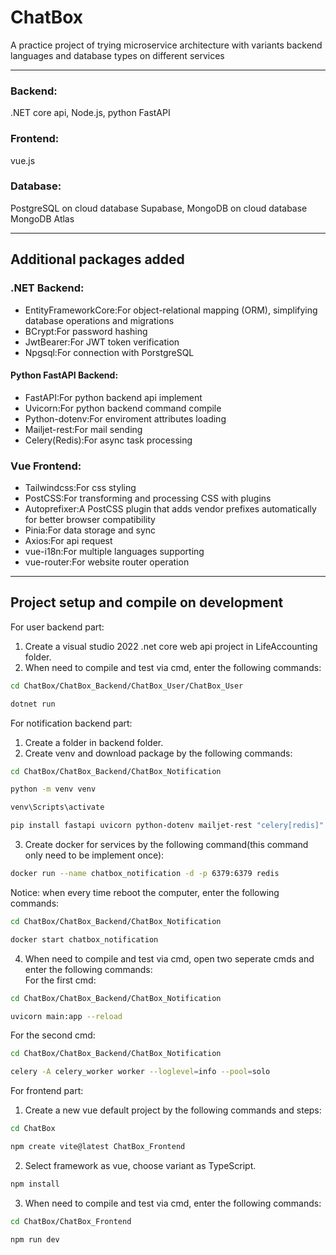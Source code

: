 # ChatBox
A practice project of trying microservice architecture with variants backend languages and database types on different services  

-----
### Backend:
.NET core api, Node.js, python FastAPI  
### Frontend:
vue.js  
### Database:
PostgreSQL on cloud database Supabase, MongoDB on cloud database MongoDB Atlas  

-----
## Additional packages added
### .NET Backend:
- EntityFrameworkCore:For object-relational mapping (ORM), simplifying database operations and migrations
- BCrypt:For password hashing
- JwtBearer:For JWT token verification
- Npgsql:For connection with PorstgreSQL
  
#### Python FastAPI Backend:
- FastAPI:For python backend api implement
- Uvicorn:For python backend command compile
- Python-dotenv:For enviroment attributes loading
- Mailjet-rest:For mail sending
- Celery(Redis):For async task processing
  
### Vue Frontend:
- Tailwindcss:For css styling
- PostCSS:For transforming and processing CSS with plugins
- Autoprefixer:A PostCSS plugin that adds vendor prefixes automatically for better browser compatibility
- Pinia:For data storage and sync
- Axios:For api request
- vue-i18n:For multiple languages supporting
- vue-router:For website router operation

-----
## Project setup and compile on development
For user backend part:  
1. Create a visual studio 2022 .net core web api project in LifeAccounting folder.
2. When need to compile and test via cmd, enter the following commands:  
```sh
cd ChatBox/ChatBox_Backend/ChatBox_User/ChatBox_User
```  
```sh
dotnet run
```  
  
For notification backend part:  
1. Create a folder in backend folder.
2. Create venv and download package by the following commands:  
```sh
cd ChatBox/ChatBox_Backend/ChatBox_Notification
```  
```sh
python -m venv venv
```  
```sh
venv\Scripts\activate
```  
```sh
pip install fastapi uvicorn python-dotenv mailjet-rest "celery[redis]"
```  

3. Create docker for services by the following command(this command only need to be implement once):  
```sh
docker run --name chatbox_notification -d -p 6379:6379 redis
```  
Notice: when every time reboot the computer, enter the following commands:  
```sh
cd ChatBox/ChatBox_Backend/ChatBox_Notification
```  
```sh
docker start chatbox_notification
```  

4. When need to compile and test via cmd, open two seperate cmds and enter the following commands:  
For the first cmd:  
```sh
cd ChatBox/ChatBox_Backend/ChatBox_Notification
```  
```sh
uvicorn main:app --reload
```  
For the second cmd:  
```sh
cd ChatBox/ChatBox_Backend/ChatBox_Notification
```  
```sh
celery -A celery_worker worker --loglevel=info --pool=solo
```  

For frontend part:  
1. Create a new vue default project by the following commands and steps:  
```sh
cd ChatBox
```  
```sh
npm create vite@latest ChatBox_Frontend
```  

2. Select framework as vue, choose variant as TypeScript.  
```sh
npm install
```  

3. When need to compile and test via cmd, enter the following commands:  
```sh
cd ChatBox/ChatBox_Frontend
```  
```sh
npm run dev
```  
